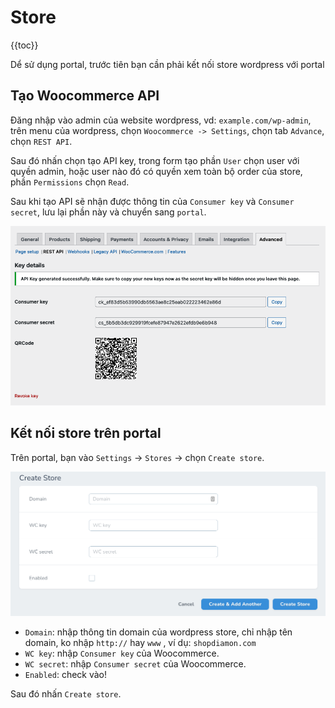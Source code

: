 # Store

{{toc}}

Dể sử dụng portal, trước tiên bạn cần phải kết nối store wordpress với portal

## Tạo Woocommerce API

Đăng nhập vào admin của website wordpress, vd: `example.com/wp-admin`, trên menu của wordpress, chọn `Woocommerce -> Settings`, chọn tab `Advance`, chọn `REST API`.

Sau đó nhấn chọn tạo API key, trong form tạo phần `User` chọn user với quyền admin, hoặc user nào đó có quyền xem toàn bộ order của store, phần `Permissions` chọn `Read`.

Sau khi tạo API sẽ nhận được thông tin của `Consumer key` và `Consumer secret`, lưu lại phần này và chuyển sang `portal`.

![Woo api keys](./img/woo-api-keys.png)

## Kết nối store trên portal

Trên portal, bạn vào `Settings` -> `Stores` -> chọn `Create store`.

![](./img/create-store.png)

- `Domain`: nhập thông tin domain của wordpress store, chỉ nhập tên domain, ko nhập `http://` hay `www` , ví dụ: `shopdiamon.com`
- `WC key`: nhập `Consumer key` của Woocommerce.
- `WC secret`: nhập `Consumer secret` của Woocommerce.
- `Enabled`: check vào!

Sau đó nhấn `Create store`.